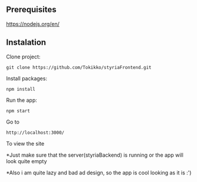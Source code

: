 ## Prerequisites


https://nodejs.org/en/

## Instalation

Clone project:

```
git clone https://github.com/Tokikko/styriaFrontend.git
```

Install packages:

```
npm install
```

Run the app:

```
npm start
```

Go to
```
http://localhost:3000/
```

To view the site 

*Just make sure that the server(styriaBackend) is running or the app will look quite empty

*Also i am quite lazy and bad ad design, so the app is cool looking as it is :')
